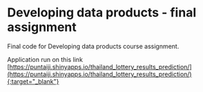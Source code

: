 # Developing data products - final assignment
Final code for Developing data products course assignment.

Application run on this link
[https://puntaiji.shinyapps.io/thailand_lottery_results_prediction/](https://puntaiji.shinyapps.io/thailand_lottery_results_prediction/){:target="_blank"}

